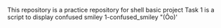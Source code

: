 This repository is a practice repository for shell basic project
Task 1 is a script to display confused smiley 1-confused_smiley  "(Ôo)'
